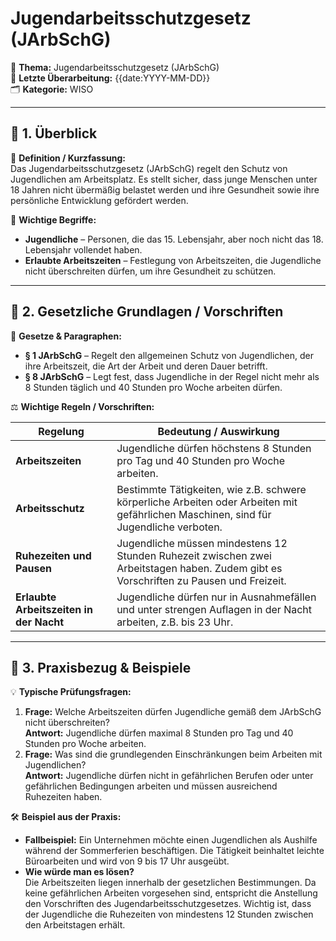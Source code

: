 # Jugendarbeitsschutzgesetz (JArbSchG)

📌 **Thema:** Jugendarbeitsschutzgesetz (JArbSchG)  
📅 **Letzte Überarbeitung:** {{date:YYYY-MM-DD}}  
🗂 **Kategorie:** WISO

---

## 🔹 1. Überblick

📖 **Definition / Kurzfassung:**  
Das Jugendarbeitsschutzgesetz (JArbSchG) regelt den Schutz von Jugendlichen am Arbeitsplatz. Es stellt sicher, dass junge Menschen unter 18 Jahren nicht übermäßig belastet werden und ihre Gesundheit sowie ihre persönliche Entwicklung gefördert werden.

🔑 **Wichtige Begriffe:**

- **Jugendliche** – Personen, die das 15. Lebensjahr, aber noch nicht das 18. Lebensjahr vollendet haben.
- **Erlaubte Arbeitszeiten** – Festlegung von Arbeitszeiten, die Jugendliche nicht überschreiten dürfen, um ihre Gesundheit zu schützen.

---

## 🔹 2. Gesetzliche Grundlagen / Vorschriften

📜 **Gesetze & Paragraphen:**

- **§ 1 JArbSchG** – Regelt den allgemeinen Schutz von Jugendlichen, der ihre Arbeitszeit, die Art der Arbeit und deren Dauer betrifft.
- **§ 8 JArbSchG** – Legt fest, dass Jugendliche in der Regel nicht mehr als 8 Stunden täglich und 40 Stunden pro Woche arbeiten dürfen.

⚖️ **Wichtige Regeln / Vorschriften:**

|Regelung|Bedeutung / Auswirkung|
|---|---|
|**Arbeitszeiten**|Jugendliche dürfen höchstens 8 Stunden pro Tag und 40 Stunden pro Woche arbeiten.|
|**Arbeitsschutz**|Bestimmte Tätigkeiten, wie z.B. schwere körperliche Arbeiten oder Arbeiten mit gefährlichen Maschinen, sind für Jugendliche verboten.|
|**Ruhezeiten und Pausen**|Jugendliche müssen mindestens 12 Stunden Ruhezeit zwischen zwei Arbeitstagen haben. Zudem gibt es Vorschriften zu Pausen und Freizeit.|
|**Erlaubte Arbeitszeiten in der Nacht**|Jugendliche dürfen nur in Ausnahmefällen und unter strengen Auflagen in der Nacht arbeiten, z.B. bis 23 Uhr.|

---

## 🔹 3. Praxisbezug & Beispiele

💡 **Typische Prüfungsfragen:**

1. **Frage:** Welche Arbeitszeiten dürfen Jugendliche gemäß dem JArbSchG nicht überschreiten?  
    **Antwort:** Jugendliche dürfen maximal 8 Stunden pro Tag und 40 Stunden pro Woche arbeiten.
2. **Frage:** Was sind die grundlegenden Einschränkungen beim Arbeiten mit Jugendlichen?  
    **Antwort:** Jugendliche dürfen nicht in gefährlichen Berufen oder unter gefährlichen Bedingungen arbeiten und müssen ausreichend Ruhezeiten haben.

🛠 **Beispiel aus der Praxis:**

- **Fallbeispiel:** Ein Unternehmen möchte einen Jugendlichen als Aushilfe während der Sommerferien beschäftigen. Die Tätigkeit beinhaltet leichte Büroarbeiten und wird von 9 bis 17 Uhr ausgeübt.
- **Wie würde man es lösen?**  
    Die Arbeitszeiten liegen innerhalb der gesetzlichen Bestimmungen. Da keine gefährlichen Arbeiten vorgesehen sind, entspricht die Anstellung den Vorschriften des Jugendarbeitsschutzgesetzes. Wichtig ist, dass der Jugendliche die Ruhezeiten von mindestens 12 Stunden zwischen den Arbeitstagen erhält.
